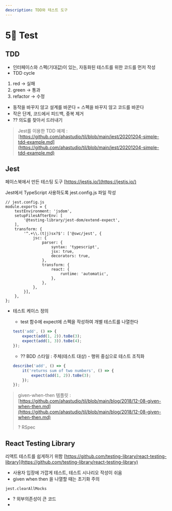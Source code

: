 ```yaml
---
description: TDD와 테스트 도구
---
```


# 5⃣ Test

## TDD

* 인터페이스와 스펙(기대값)이 있는, 자동화된 테스트를 위한 코드를 먼저 작성
* TDD cycle

1. red -> 실패
2. green -> 통과
3. refactor -> 수정

* 동작을 바꾸지 않고 설계를 바꾼다 = 스펙을 바꾸지 않고 코드를 바꾼다
* 작은 단계, 코드에서 피드백, 중복 제거
* ?? 의도를 찾아서 드러내기

> Jest를 이용한 TDD 예제 :  [https://github.com/ahastudio/til/blob/main/jest/20201204-simple-tdd-example.md](https://github.com/ahastudio/til/blob/main/jest/20201204-simple-tdd-example.md)

## Jest

페이스북에서 만든 테스팅 도구 [https://jestjs.io/](https://jestjs.io/)

Jest에서 TypeScript 사용하도록 jest.config.js 파일 작성

```
// jest.config.js
module.exports = {
	testEnvironment: 'jsdom',
	setupFilesAfterEnv: [
		'@testing-library/jest-dom/extend-expect',
	],
	transform: {
		'^.+\\.(t|j)sx?$': ['@swc/jest', {
			jsc: {
				parser: {
					syntax: 'typescript',	
					jsx: true,
					decorators: true,
				},
				transform: {	
					react: {
						runtime: 'automatic',
					},
				},
			},
		}],
	},
};
```

*   테스트 케이스 정의

    * test 함수에 expect에 스펙을 작성하여 개별 테스트를 나열한다

    ```jsx
    test('add', () => {
    	expect(add(1, 2)).toBe(3);
    	expect(add(1, 3)).toBe(4);
    });
    ```

    * ?? BDD 스타일 : 주체(테스트 대상) - 행위 중심으로 테스트 조직화

    ```jsx
    describe('add', () => {
    	it('returns sum of two numbers', () => {
    		expect(add(1, 2)).toBe(3);
    	});
    });
    ```

> given-when-then 템플릿 :  [https://github.com/ahastudio/til/blob/main/blog/2018/12-08-given-when-then.md](https://github.com/ahastudio/til/blob/main/blog/2018/12-08-given-when-then.md)
>
> ? RSpec

## React Testing Library

리액트 테스트를 쉽게하기 위함 [https://github.com/testing-library/react-testing-library](https://github.com/testing-library/react-testing-library)

* 사용자 입장에 가깝게 테스트, 테스트 시나리오 작성이 쉬움
* given when then 을 나열할 때는 초기화 주의

```
jest.clearAllMocks
```

* ? 외부의존성이 큰 코드
* &#x20;

